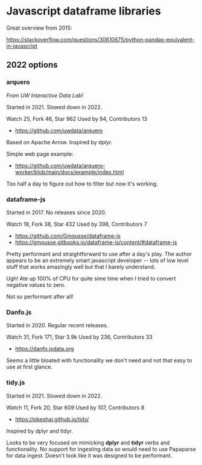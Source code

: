 # Javascript dataframe libraries

Great overview from 2015: 

https://stackoverflow.com/questions/30610675/python-pandas-equivalent-in-javascript

## 2022 options

### arquero

_From UW Interactive Data Lab!_

Started in 2021. Slowed down in 2022.

Watch 25, Fork 46, Star 962
Used by 94, Contributors 13

* https://github.com/uwdata/arquero

Based on Apache Arrow. Inspired by dplyr.

Simple web page example:
* https://github.com/uwdata/arquero-worker/blob/main/docs/example/index.html

Too half a day to figure out how to filter but now it's working.

### dataframe-js

Started in 2017. No releases since 2020.

Watch 18, Fork 38, Star 432
Used by 398, Contributors 7

* https://github.com/Gmousse/dataframe-js
* https://gmousse.gitbooks.io/dataframe-js/content/#dataframe-js

Pretty performant and straightforward to use after a day's play. The author
appears to be an extremely smart javascript developer -- lots of low level
stuff that works amazingly well but that I barely understand.

Ugh! Ate up 100% of CPU for quite sime time when I tried to convert negative
values to zero.

Not so performant after all!


### Danfo.js

Started in 2020. Regular recent releases.

Watch 31, Fork 171, Star 3.9k
Used by 236, Contributors 33

* https://danfo.jsdata.org

Seems a little bloated with functionality we don't need and not that easy to use
at first glance.



### tidy.js

Started in 2021. Slowed down in 2022.

Watch 11, Fork 20, Star 609
Used by 107, Contributors 8

* https://pbeshai.github.io/tidy/

Inspired by dplyr and tidyr.

Looks to be very focused on mimicking **dplyr** and **tidyr** verbs and 
functionality. No support for ingesting data so would need to use Papaparse
for data ingest. Doesn't look like it was designed to be performant.
